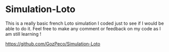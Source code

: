 # Simulation-Loto

This is a really basic french Loto simulation I coded just to see if I would be able to do it. Feel free to make any comment or feedback on my code as I am still learning !


https://github.com/GozPeco/Simulation-Loto
